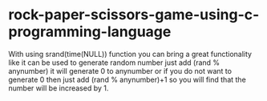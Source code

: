 # rock-paper-scissors-game-using-c-programming-language
With using srand(time(NULL)) function you can bring a great functionality like it can be used to generate random number just add (rand % anynumber) it will generate 0 to anynumber or if you do not want to generate 0 then just add (rand % anynumber)+1 so you will find that the number will be increased by 1.

